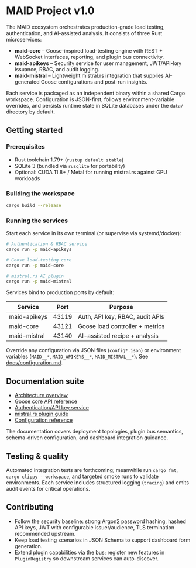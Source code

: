 # MAID Project v1.0

The MAID ecosystem orchestrates production-grade load testing, authentication, and AI-assisted analysis. It consists of three Rust microservices:

- **maid-core** – Goose-inspired load-testing engine with REST + WebSocket interfaces, reporting, and plugin bus connectivity.
- **maid-apikeys** – Security service for user management, JWT/API-key issuance, RBAC, and audit logging.
- **maid-mistral** – Lightweight mistral.rs integration that supplies AI-generated Goose configurations and post-run insights.

Each service is packaged as an independent binary within a shared Cargo workspace. Configuration is JSON-first, follows environment-variable overrides, and persists runtime state in SQLite databases under the `data/` directory by default.

## Getting started

### Prerequisites

- Rust toolchain 1.79+ (`rustup default stable`)
- SQLite 3 (bundled via `rusqlite` for portability)
- Optional: CUDA 11.8+ / Metal for running mistral.rs against GPU workloads

### Building the workspace

```bash
cargo build --release
```

### Running the services

Start each service in its own terminal (or supervise via systemd/docker):

```bash
# Authentication & RBAC service
cargo run -p maid-apikeys

# Goose load-testing core
cargo run -p maid-core

# mistral.rs AI plugin
cargo run -p maid-mistral
```

Services bind to production ports by default:

| Service        | Port  | Purpose                          |
| -------------- | ----- | -------------------------------- |
| maid-apikeys   | 43119 | Auth, API key, RBAC, audit APIs  |
| maid-core      | 43121 | Goose load controller + metrics  |
| maid-mistral   | 43140 | AI-assisted recipe + analysis    |

Override any configuration via JSON files (`config*.json`) or environment variables (`MAID__*`, `MAID_APIKEYS__*`, `MAID_MISTRAL__*`). See [docs/configuration.md](docs/configuration.md).

## Documentation suite

- [Architecture overview](docs/overview.md)
- [Goose core API reference](docs/core-api.md)
- [Authentication/API key service](docs/apikeys-api.md)
- [mistral.rs plugin guide](docs/mistral.md)
- [Configuration reference](docs/configuration.md)

The documentation covers deployment topologies, plugin bus semantics, schema-driven configuration, and dashboard integration guidance.

## Testing & quality

Automated integration tests are forthcoming; meanwhile run `cargo fmt`, `cargo clippy --workspace`, and targeted smoke runs to validate environments. Each service includes structured logging (`tracing`) and emits audit events for critical operations.

## Contributing

- Follow the security baseline: strong Argon2 password hashing, hashed API keys, JWT with configurable issuer/audience, TLS termination recommended upstream.
- Keep load testing scenarios in JSON Schema to support dashboard form generation.
- Extend plugin capabilities via the bus; register new features in `PluginRegistry` so downstream services can auto-discover.

